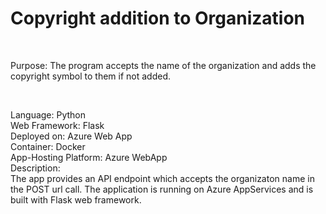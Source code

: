 <h1>Copyright addition to Organization</h1>
<br>
<p>
Purpose: The program accepts the name of the organization and adds the copyright symbol to them if not added. 
</p>
<br>
<p>
Language: Python<br>
Web Framework: Flask<br>
Deployed on: Azure Web App<br>
Container: Docker<br>
App-Hosting Platform: Azure WebApp<br>
Description: <br>The app provides an API endpoint which accepts the organizaton name in the POST url call.
The application is running on Azure AppServices and is built with Flask web framework.
</p>




